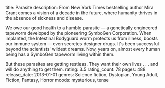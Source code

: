 title: Parasite
description: From New York Times bestselling author Mira Grant comes a vision of a decade in the future, where humanity thrives in the absence of sickness and disease.
 
We owe our good health to a humble parasite — a genetically engineered tapeworm developed by the pioneering SymboGen Corporation. When implanted, the Intestinal Bodyguard worm protects us from illness, boosts our immune system — even secretes designer drugs. It's been successful beyond the scientists' wildest dreams. Now, years on, almost every human being has a SymboGen tapeworm living within them.

But these parasites are getting restless. They want their own lives . . . and will do anything to get them.
rating: 3.5
rating_count: 78
pages: 488
release_date: 2013-01-01
genres: Science fiction, Dystopian, Young Adult, Fiction, Fantasy, Horror
moods: mysterious, tense